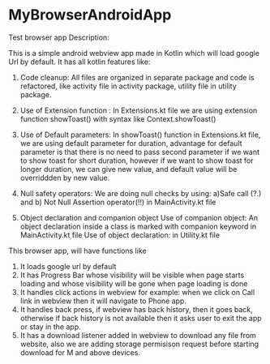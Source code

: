 # MyBrowserAndroidApp
Test browser app
Description:

This is a simple android webview app made in Kotlin which will load google Url by default.
It has all kotlin features like:
1) Code cleanup:
All files are organized in separate package and code is refactored, like activity file in activity package, utility file in utility package. 

2) Use of Extension function : 
In Extensions.kt file we are using extension function showToast() with syntax like Context.showToast() 

3) Use of Default parameters:
In showToast() function in Extensions.kt file, we are using default parameter for duration, 
advantage for default parameter is that there is no need to pass second parameter if we want to show toast for short duration, 
however if we want to show toast for longer duration, we can give new value, and default value will be overriddden by new value.

4) Null safety operators:
We are doing null checks by using:
a)Safe call (?.) and
b) Not Null Assertion operator(!!)
in MainActivity.kt file
 
5) Object declaration and companion object
Use of companion object: An object declaration inside a class is marked with companion keyword in MainActivity.kt file
Use of object declaration: in Utility.kt file

This browser app, will have functions like
1) It loads google url by default
2) It has Progress Bar whose visibility will be visible when page starts loading and whose visibility will be gone when page loading is done
3) It handles click actions in webview for example: when we click on Call link in webview then it will navigate to Phone app.
4) It handles back press, if webview has back history, then it goes back, 
otherwise if back history is not available then it asks user to exit the app or stay in the app.
5) It has a download listener added in webview to download any file from website, also we are adding storage permisison request before starting download for M and above devices.

